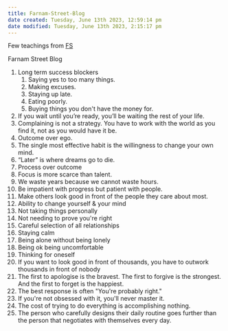 ```yaml
---
title: Farnam-Street-Blog
date created: Tuesday, June 13th 2023, 12:59:14 pm
date modified: Tuesday, June 13th 2023, 2:15:17 pm
---
```


Few teachings from [FS](https://fs.blog/)

Farnam Street Blog

1. Long term success blockers
	1. Saying yes to too many things.
	2. Making excuses.
	3. Staying up late.
	4. Eating poorly.
	5. Buying things you don't have the money for.
2. If you wait until you’re ready, you’ll be waiting the rest of your life.
3. Complaining is not a strategy. You have to work with the world as you find it, not as you would have it be.
4. Outcome over ego.
5. The single most effective habit is the willingness to change your own mind.
6. “Later” is where dreams go to die.
7. Process over outcome
8. Focus is more scarce than talent.
9. We waste years because we cannot waste hours.
10. Be impatient with progress but patient with people.
11. Make others look good in front of the people they care about most.
12. Ability to change yourself & your mind
13. Not taking things personally
14. Not needing to prove you're right
15. Careful selection of all relationships
16. Staying calm
17. Being alone without being lonely
18. Being ok being uncomfortable
19. Thinking for oneself
20. If you want to look good in front of thousands, you have to outwork thousands in front of nobody
21. The first to apologise is the bravest. The first to forgive is the strongest. And the first to forget is the happiest.
22. The best response is often "You're probably right."
23. If you're not obsessed with it, you'll never master it.
24. The cost of trying to do everything is accomplishing nothing.
25. The person who carefully designs their daily routine goes further than the person that negotiates with themselves every day.
